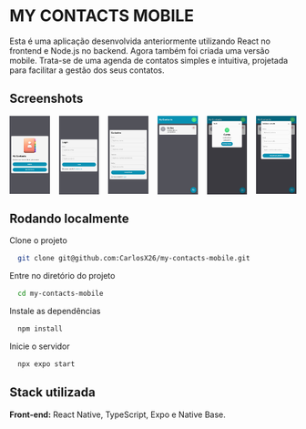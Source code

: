
# MY CONTACTS MOBILE

Esta é uma aplicação desenvolvida anteriormente utilizando React no frontend e Node.js no backend. Agora também foi criada uma versão mobile. Trata-se de uma agenda de contatos simples e intuitiva, projetada para facilitar a gestão dos seus contatos.


## Screenshots

<div style="display: grid; gap: 16px; grid-template-columns: repeat(6, 1fr);">
  <img src="./screens/screen-01.jpeg" alt="screenshot" width="200px" />
  <img src="./screens/screen-02.jpeg" alt="screenshot" width="200px" />
  <img src="./screens/screen-03.jpeg" alt="screenshot" width="200px" />
  <img src="./screens/screen-04.jpeg" alt="screenshot" width="200px" />
  <img src="./screens/screen-05.jpeg" alt="screenshot" width="200px" />
  <img src="./screens/screen-06.jpeg" alt="screenshot" width="200px" />
</div>


## Rodando localmente

Clone o projeto

```bash
  git clone git@github.com:CarlosX26/my-contacts-mobile.git
```

Entre no diretório do projeto

```bash
  cd my-contacts-mobile
```

Instale as dependências

```bash
  npm install
```

Inicie o servidor

```bash
  npx expo start
```


## Stack utilizada

**Front-end:** React Native, TypeScript, Expo e Native Base.

